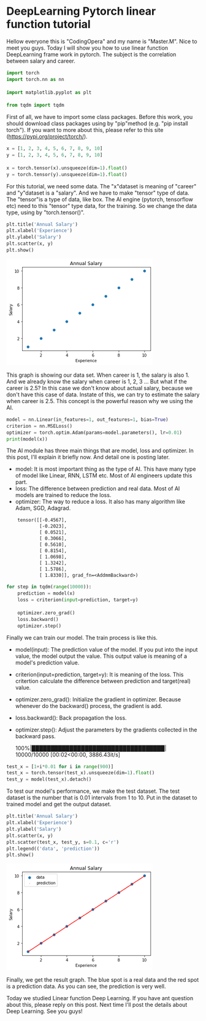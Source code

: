 # DeepLearning Pytorch linear function tutorial
Hellow everyone this is "CodingOpera" and my name is "Master.M". Nice to meet you guys. Today I will show you how to use linear function DeepLearning frame work in pytorch. The subject is the correlation between salary and career.  

```python
import torch
import torch.nn as nn

import matplotlib.pyplot as plt

from tqdm import tqdm
```
First of all, we have to import some class packages. Before this work, you should download class packages using by "pip"method (e.g. "pip install torch"). If you want to more about this, please refer to this site (https://pypi.org/project/torch/). 


```python
x = [1, 2, 3, 4, 5, 6, 7, 8, 9, 10]
y = [1, 2, 3, 4, 5, 6, 7, 8, 9, 10]

x = torch.tensor(x).unsqueeze(dim=1).float()
y = torch.tensor(y).unsqueeze(dim=1).float()
```
For this tutorial, we need some data. The "x"dataset is meaning of "career" and "y"dataset is a "salary". And we have to make "tensor" type of data. The "tensor"is a type of data, like box. The AI engine (pytorch, tensorflow etc) need to this "tensor" type data, for the training. So we change the data type, using by "torch.tensor()".  


```python
plt.title('Annual Salary')
plt.xlabel('Experience')
plt.ylabel('Salary')
plt.scatter(x, y)
plt.show()
```


    
![png](output_2_0.png)

This graph is showing our data set. When career is 1, the salary is also 1. And we already know the salary when career is 1, 2, 3 ... But what if the career is 2.5? In this case we don't know about actual salary, because we don't have this case of data. Instate of this, we can try to estimate the salary when career is 2.5. This concept is the powerful reason why we using the AI.



```python
model = nn.Linear(in_features=1, out_features=1, bias=True)
criterion = nn.MSELoss()
optimizer = torch.optim.Adam(params=model.parameters(), lr=0.01)
print(model(x))
```
The AI module has three main things that are model, loss and optimizer. In this post, I'll explain it briefly now. And detail one is posting later.
- model: It is most important thing as the type of AI. This have many type of model like Linear, RNN, LSTM etc. Most of AI engineers update this part.
- loss: The difference between prediction and real data. Most of AI models are trained to reduce the loss.
- optimizer: The way to reduce a loss. It also has many algorithm like Adam, SGD, Adagrad.

```
    tensor([[-0.4567],
            [-0.2023],
            [ 0.0521],
            [ 0.3066],
            [ 0.5610],
            [ 0.8154],
            [ 1.0698],
            [ 1.3242],
            [ 1.5786],
            [ 1.8330]], grad_fn=<AddmmBackward>)
```    


```python
for step in tqdm(range(10000)):
    prediction = model(x)
    loss = criterion(input=prediction, target=y)
    
    optimizer.zero_grad()
    loss.backward()
    optimizer.step()
```
Finally we can train our model. The train process is like this.
- model(input): The prediction value of the model. If you put into the input value, the model output the value. This output value is meaning of a model's prediction value.
- criterion(input=prediction, target=y): It is meaning of the loss. This critertion calculate the difference between prediction and target(real) value.
- optimizer.zero_grad(): Initialize the gradient in optimizer. Because whenever do the backward() process, the gradient is add.
- loss.backward(): Back propagation the loss.
- optimizer.step(): Adjust the parameters by the gradients collected in the backward pass.


    100%|███████████████████████████████████| 10000/10000 [00:02<00:00, 3886.43it/s]
    


```python
test_x = [1+i*0.01 for i in range(900)]
test_x = torch.tensor(test_x).unsqueeze(dim=1).float()
test_y = model(test_x).detach()
```
To test our model's performance, we make the test dataset. The test dataset is the number that is 0.01 intervals from 1 to 10.  Put in the dataset to trained model and get the output dataset. 


```python
plt.title('Annual Salary')
plt.xlabel('Experience')
plt.ylabel('Salary')
plt.scatter(x, y)
plt.scatter(test_x, test_y, s=0.1, c='r')
plt.legend(('data', 'prediction'))
plt.show()
```
    
![png](output_6_0.png)
    
Finally, we get the result graph. The blue spot is a real data and the red spot is a prediction data. As you can see, the  prediction is very well.       

Today we studied Linear function Deep Learning. If you have ant question about this, please reply on this post. Next time I'll post the details about Deep Learning. See you guys! 

```python

```
